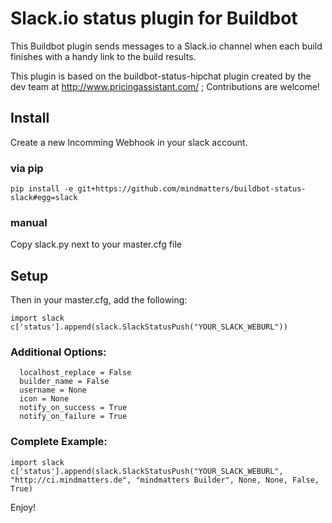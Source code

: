 Slack.io status plugin for Buildbot
===================================

This Buildbot plugin sends messages to a Slack.io channel when each build finishes with a handy link to the build results.

This plugin is based on the buildbot-status-hipchat plugin created by the dev team at http://www.pricingassistant.com/ ; Contributions are welcome!

## Install

Create a new Incomming Webhook in your slack account.

### via pip

```
pip install -e git+https://github.com/mindmatters/buildbot-status-slack#egg=slack
```

### manual

Copy slack.py next to your master.cfg file


## Setup

Then in your master.cfg, add the following:

```
import slack
c['status'].append(slack.SlackStatusPush("YOUR_SLACK_WEBURL"))
```

### Additional Options:
```
  localhost_replace = False
  builder_name = False
  username = None
  icon = None
  notify_on_success = True
  notify_on_failure = True
```

### Complete Example:

```
import slack
c['status'].append(slack.SlackStatusPush("YOUR_SLACK_WEBURL", "http://ci.mindmatters.de", "mindmatters Builder", None, None, False, True)
```

Enjoy!

